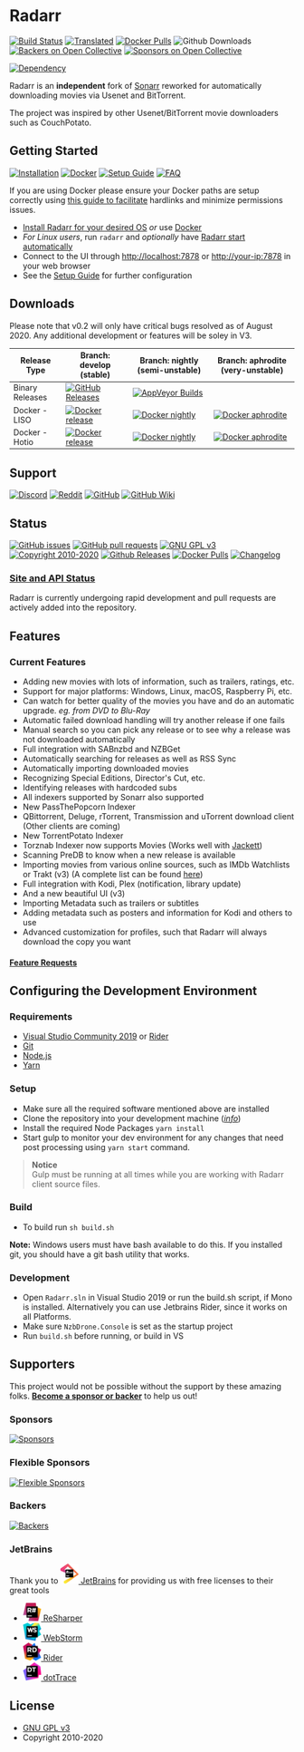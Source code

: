 # Radarr

[![Build Status](https://dev.azure.com/Radarr/Radarr/_apis/build/status/Radarr.Radarr?branchName=develop)](https://dev.azure.com/Radarr/Radarr/_build/latest?definitionId=1&branchName=develop)
[![Translated](https://translate.servarr.com/widgets/radarr/-/radarr/svg-badge.svg)](https://translate.servarr.com/engage/radarr/?utm_source=widget)
[![Docker Pulls](https://img.shields.io/docker/pulls/linuxserver/radarr.svg)](https://github.com/Radarr/Radarr/wiki/Docker)
![Github Downloads](https://img.shields.io/github/downloads/Radarr/Radarr/total.svg)
[![Backers on Open Collective](https://opencollective.com/Radarr/backers/badge.svg)](#backers) [![Sponsors on Open Collective](https://opencollective.com/Radarr/sponsors/badge.svg)](#sponsors)

[![Dependency](https://img.shields.io/librariesio/github/Radarr/Radarr)](https://libraries.io/github/Radarr/Radarr)

Radarr is an __independent__ fork of [Sonarr](https://github.com/Sonarr/Sonarr) reworked for automatically downloading movies via Usenet and BitTorrent.

The project was inspired by other Usenet/BitTorrent movie downloaders such as CouchPotato.

## Getting Started

[![Installation](https://img.shields.io/badge/wiki-installation-brightgreen.svg?maxAge=60&style=flat-square)](https://github.com/Radarr/Radarr/wiki/Installation)
[![Docker](https://img.shields.io/badge/wiki-docker-1488C6.svg?maxAge=60&style=flat-square)](https://github.com/Radarr/Radarr/wiki/Docker) 
[![Setup Guide](https://img.shields.io/badge/wiki-setup_guide-orange.svg?maxAge=60&style=flat-square)](https://github.com/Radarr/Radarr/wiki/Setup-Guide)
[![FAQ](https://img.shields.io/badge/wiki-FAQ-BF55EC.svg?maxAge=60&style=flat-square)](https://github.com/Radarr/Radarr/wiki/FAQ)


If you are using Docker please ensure your Docker paths are setup correctly using [this guide to facilitate](https://old.reddit.com/r/usenet/wiki/docker) hardlinks and minimize permissions issues. 

* [Install Radarr for your desired OS](https://github.com/Radarr/Radarr/wiki/Installation) *or* use [Docker](https://github.com/Radarr/Radarr/wiki/Docker)
* *For Linux users*, run `radarr` and *optionally* have [Radarr start automatically](https://github.com/Radarr/Radarr/wiki/Autostart-on-Linux)
* Connect to the UI through <http://localhost:7878> or <http://your-ip:7878> in your web browser
* See the [Setup Guide](https://github.com/Radarr/Radarr/wiki/Setup-Guide) for further configuration

## Downloads
Please note that v0.2 will only have critical bugs resolved as of August 2020. Any additional development or features will be soley in V3.

| Release Type    | Branch: develop (stable)                                                                                                                                                     | Branch: nightly (semi-unstable)                                                                                                                                                                | Branch: aphrodite (very-unstable)                                                                                                                                              |
|-----------------|------------------------------------------------------------------------------------------------------------------------------------------------------------------------------|------------------------------------------------------------------------------------------------------------------------------------------------------------------------------------------------|--------------------------------------------------------------------------------------------------------------------------------------------------------------------------------|
| Binary Releases | [![GitHub Releases](https://img.shields.io/badge/downloads-releases-brightgreen.svg?maxAge=60&style=flat-square)](https://github.com/Radarr/Radarr/releases)                 | [![AppVeyor Builds](https://img.shields.io/badge/downloads-nightly-green.svg?maxAge=60&style=flat-square)](https://ci.appveyor.com/project/galli-leo/radarr-usby1/branch/develop/artifacts)    |                                                                                                                                                                                |
| Docker - LISO   | [![Docker release](https://img.shields.io/badge/linuxserver-radarr:latest-blue.svg?colorB=1488C6&maxAge=60&style=flat-square)](https://hub.docker.com/r/linuxserver/radarr)  | [![Docker nightly](https://img.shields.io/badge/linuxserver-radarr:nightly-blue.svg?colorB=1488C6&maxAge=60&style=flat-square)](https://hub.docker.com/r/linuxserver/radarr)                   | [![Docker aphrodite](https://img.shields.io/badge/linuxserver-radarr:preview-blue.svg?colorB=1488C6&maxAge=60&style=flat-square)](https://hub.docker.com/r/linuxserver/radarr) |
| Docker - Hotio  | [![Docker release](https://img.shields.io/badge/hotio-radarr:latest-blue.svg?colorB=1488C6&maxAge=60&style=flat-square)](https://hub.docker.com/r/hotio/radarr)              | [![Docker nightly](https://img.shields.io/badge/hotio-radarr:unstable-blue.svg?colorB=1488C6&maxAge=60&style=flat-square)](https://hub.docker.com/r/hotio/radarr)                              | [![Docker aphrodite](https://img.shields.io/badge/hotio-radarr:aphrodite-blue.svg?colorB=1488C6&maxAge=60&style=flat-square)](https://hub.docker.com/r/hotio/radarr)           |

## Support

[![Discord](https://img.shields.io/badge/discord-chat-7289DA.svg?maxAge=60&style=flat-square)](https://discord.gg/AD3UP37)
[![Reddit](https://img.shields.io/badge/reddit-discussion-FF4500.svg?maxAge=60&style=flat-square)](https://www.reddit.com/r/radarr)
[![GitHub](https://img.shields.io/badge/github-issues-red.svg?maxAge=60&style=flat-square)](https://github.com/Radarr/Radarr/issues)
[![GitHub Wiki](https://img.shields.io/badge/github-wiki-181717.svg?maxAge=60&style=flat-square)](https://github.com/Radarr/Radarr/wiki)

## Status

[![GitHub issues](https://img.shields.io/github/issues/radarr/radarr.svg?maxAge=60&style=flat-square)](https://github.com/Radarr/Radarr/issues)
[![GitHub pull requests](https://img.shields.io/github/issues-pr/radarr/radarr.svg?maxAge=60&style=flat-square)](https://github.com/Radarr/Radarr/pulls)
[![GNU GPL v3](https://img.shields.io/badge/license-GNU%20GPL%20v3-blue.svg?maxAge=60&style=flat-square)](http://www.gnu.org/licenses/gpl.html)
[![Copyright 2010-2020](https://img.shields.io/badge/copyright-2020-blue.svg?maxAge=60&style=flat-square)](https://github.com/Radarr/Radarr)
[![Github Releases](https://img.shields.io/github/downloads/Radarr/Radarr/total.svg?maxAge=60&style=flat-square)](https://github.com/Radarr/Radarr/releases/)
[![Docker Pulls](https://img.shields.io/docker/pulls/linuxserver/radarr.svg?maxAge=60&style=flat-square)](https://hub.docker.com/r/linuxserver/radarr/)
[![Changelog](https://img.shields.io/github/commit-activity/w/radarr/radarr.svg?style=flat-square)](/CHANGELOG.md#unreleased)

### [Site and API Status](https://status.radarr.video)

Radarr is currently undergoing rapid development and pull requests are actively added into the repository.

## Features

### Current Features

* Adding new movies with lots of information, such as trailers, ratings, etc.
* Support for major platforms: Windows, Linux, macOS, Raspberry Pi, etc.
* Can watch for better quality of the movies you have and do an automatic upgrade. *eg. from DVD to Blu-Ray*
* Automatic failed download handling will try another release if one fails
* Manual search so you can pick any release or to see why a release was not downloaded automatically
* Full integration with SABnzbd and NZBGet
* Automatically searching for releases as well as RSS Sync
* Automatically importing downloaded movies
* Recognizing Special Editions, Director's Cut, etc.
* Identifying releases with hardcoded subs
* All indexers supported by Sonarr also supported
* New PassThePopcorn Indexer
* QBittorrent, Deluge, rTorrent, Transmission and uTorrent download client (Other clients are coming)
* New TorrentPotato Indexer
* Torznab Indexer now supports Movies (Works well with [Jackett](https://github.com/Jackett/Jackett))
* Scanning PreDB to know when a new release is available
* Importing movies from various online sources, such as IMDb Watchlists or Trakt (v3) (A complete list can be found [here](https://github.com/Radarr/Radarr/issues/114))
* Full integration with Kodi, Plex (notification, library update)
* And a new beautiful UI (v3)
* Importing Metadata such as trailers or subtitles
* Adding metadata such as posters and information for Kodi and others to use
* Advanced customization for profiles, such that Radarr will always download the copy you want

#### [Feature Requests](https://github.com/Radarr/Radarr/issues/new?assignees=&labels=feature+request&template=feature_request.md&title=)

## Configuring the Development Environment

### Requirements

* [Visual Studio Community 2019](https://www.visualstudio.com/vs/community/) or [Rider](http://www.jetbrains.com/rider/)
* [Git](https://git-scm.com/downloads)
* [Node.js](https://nodejs.org/en/download/)
* [Yarn](https://yarnpkg.com/)

### Setup

* Make sure all the required software mentioned above are installed
* Clone the repository into your development machine ([*info*](https://help.github.com/desktop/guides/contributing/working-with-your-remote-repository-on-github-or-github-enterprise))
* Install the required Node Packages `yarn install`
* Start gulp to monitor your dev environment for any changes that need post processing using `yarn start` command.

> **Notice**  
> Gulp must be running at all times while you are working with Radarr client source files.

### Build

* To build run `sh build.sh`

**Note:** Windows users must have bash available to do this. If you installed git, you should have a git bash utility that works.

### Development

* Open `Radarr.sln` in Visual Studio 2019 or run the build.sh script, if Mono is installed. Alternatively you can use Jetbrains Rider, since it works on all Platforms.
* Make sure `NzbDrone.Console` is set as the startup project
* Run `build.sh` before running, or build in VS

## Supporters

This project would not be possible without the support by these amazing folks. [**Become a sponsor or backer**](https://opencollective.com/radarr) to help us out!

### Sponsors

[![Sponsors](https://opencollective.com/radarr/tiers/sponsor.svg)](https://opencollective.com/radarr/order/3851)

### Flexible Sponsors

[![Flexible Sponsors](https://opencollective.com/radarr/tiers/flexible-sponsor.svg?avatarHeight=54)](https://opencollective.com/radarr/order/3856)

### Backers

[![Backers](https://opencollective.com/radarr/tiers/backer.svg?avatarHeight=48)](https://opencollective.com/radarr/order/3850)

### JetBrains

Thank you to [<img src="/Logo/jetbrains.svg" alt="JetBrains" width="32"> JetBrains](http://www.jetbrains.com/) for providing us with free licenses to their great tools

* [<img src="/Logo/resharper.svg" alt="ReSharper" width="32"> ReSharper](http://www.jetbrains.com/resharper/)
* [<img src="/Logo/webstorm.svg" alt="WebStorm" width="32"> WebStorm](http://www.jetbrains.com/webstorm/)
* [<img src="/Logo/rider.svg" alt="Rider" width="32"> Rider](http://www.jetbrains.com/rider/)
* [<img src="/Logo/dottrace.svg" alt="dotTrace" width="32"> dotTrace](http://www.jetbrains.com/dottrace/)

## License

* [GNU GPL v3](http://www.gnu.org/licenses/gpl.html)
* Copyright 2010-2020
